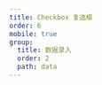 ```yaml
---
title: Checkbox 复选框
order: 6
mobile: true
group:
  title: 数据录入
  order: 2
  path: data
---
```


<code src="../demo/Checkbox.tsx"></code>
<API src="../src/Checkbox.tsx"></API>
